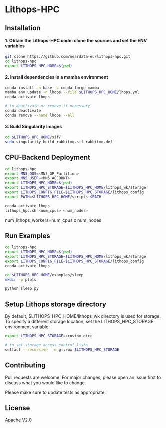 # Lithops-HPC

## Installation
#### 1. Obtain the Lithops-HPC code: clone the sources and set the ENV variables
```bash
git clone https://github.com/neardata-eu/lithops-hpc.git
cd lithops-hpc
export LITHOPS_HPC_HOME=$(pwd)
```
#### 2. Install dependencies in a mamba environment
```bash
conda install -n base -c conda-forge mamba
mamba env update -n lhops --file $LITHOPS_HPC_HOME/lhops.yml
conda activate lhops

# to deactivate or remove if necessary
conda deactivate
conda remove --name lhops --all
```

#### 3. Build Singularity Images
```bash
cd $LITHOPS_HPC_HOME/sif/
sudo singularity build rabbitmq.sif rabbitmq.def
```

## CPU-Backend Deployment 
```bash
cd lithops-hpc
export MN5_QOS=<MN5_GP_Partition>
export MN5_USER=<MN5_ACCOUNT>
export LITHOPS_HPC_HOME=$(pwd)
export LITHOPS_HPC_STORAGE=$LITHOPS_HPC_HOME/lithops_wk/storage
export LITHOPS_CONFIG_FILE=$LITHOPS_HPC_STORAGE/lithops_config
export PATH=$LITHOPS_HPC_HOME/scripts:$PATH

conda activate lhops
lithops_hpc.sh <num_cpus> <num_nodes>
```
num_lithops_workers=num_cpus x num_nodes

## Run Examples
```bash
cd lithops-hpc
export LITHOPS_HPC_HOME=$(pwd)
export LITHOPS_HPC_STORAGE=$LITHOPS_HPC_HOME/lithops_wk/storage
export LITHOPS_CONFIG_FILE=$LITHOPS_HPC_STORAGE/lithops_config
conda activate lhops

cd $LITHOPS_HPC_HOME/examples/sleep 
mkdir -p plots

python sleep.py
```

## Setup Lithops storage directory
By default, $LITHOPS_HPC_HOME/lithops_wk directory is used for storage. 
To specify a different storage location, set the LITHOPS_HPC_STORAGE environment variable:
```bash
export LITHOPS_HPC_STORAGE=<custom_dir>

# to set storage access control lists
setfacl --recursive  -m g::rwx $LITHOPS_HPC_STORAGE
```

## Contributing

Pull requests are welcome. For major changes, please open an issue first
to discuss what you would like to change.

Please make sure to update tests as appropriate.

## License

[Apache V2.0]( http://www.apache.org/licenses/LICENSE-2.0)
